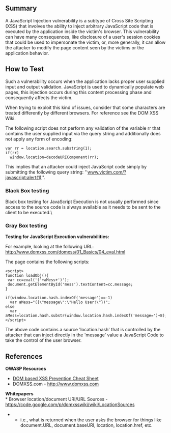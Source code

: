 Summary
-------

A JavaScript Injection vulnerability is a subtype of Cross Site Scripting (XSS) that involves the ability to inject arbitrary JavaScript code that is executed by the application inside the victim's browser. This vulnerability can have many consequences, like disclosure of a user's session cookies that could be used to impersonate the victim, or, more generally, it can allow the attacker to modify the page content seen by the victims or the application behavior.

How to Test
-----------

Such a vulnerability occurs when the application lacks proper user supplied input and output validation. JavaScript is used to dynamically populate web pages, this injection occurs during this content processing phase and consequently affects the victim.

When trying to exploit this kind of issues, consider that some characters are treated differently by different browsers. For reference see the DOM XSS Wiki.

The following script does not perform any validation of the variable rr that contains the user supplied input via the query string and additionally does not apply any form of encoding:

    var rr = location.search.substring(1);
    if(rr)
      window.location=decodeURIComponent(rr);

This implies that an attacker could inject JavaScript code simply by submitting the following query string: ''www.victim.com/?javascript:alert(1)''.

### Black Box testing

Black box testing for JavaScript Execution is not usually performed since access to the source code is always available as it needs to be sent to the client to be executed.\

### Gray Box testing

**Testing for JavaScript Execution vulnerabilities:**

For example, looking at the following URL: <http://www.domxss.com/domxss/01_Basics/04_eval.html>

The page contains the following scripts:

    <script>
    function loadObj(){
     var cc=eval('('+aMess+')');
     document.getElementById('mess').textContent=cc.message;
    }

    if(window.location.hash.indexOf('message')==-1)
      var aMess="({\"message\":\"Hello User!\"})";
    else
      var aMess=location.hash.substr(window.location.hash.indexOf('message=')+8);
    </script>

The above code contains a source 'location.hash' that is controlled by the attacker that can inject directly in the 'message' value a JavaScript Code to take the control of the user browser.

References
----------

**OWASP Resources**

-   [DOM based XSS Prevention Cheat Sheet](DOM_based_XSS_Prevention_Cheat_Sheet "wikilink")
-   DOMXSS.com - <http://www.domxss.com>

**Whitepapers**\
\* Browser location/document URI/URL Sources - <https://code.google.com/p/domxsswiki/wiki/LocationSources>

-   -   i.e., what is returned when the user asks the browser for things like document.URL, document.baseURI, location, location.href, etc.


